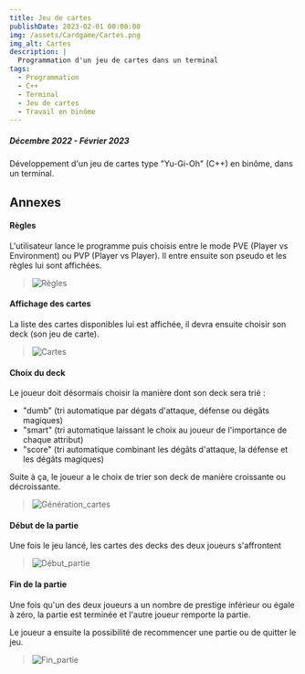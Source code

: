 ```yaml
---
title: Jeu de cartes
publishDate: 2023-02-01 00:00:00
img: /assets/Cardgame/Cartes.png
img_alt: Cartes
description: |
  Programmation d'un jeu de cartes dans un terminal
tags:
  - Programmation
  - C++
  - Terminal
  - Jeu de cartes
  - Travail en binôme
---
```


##### Décembre 2022 - Février 2023

Développement d'un jeu de cartes type "Yu-Gi-Oh" (C++) en binôme, dans un terminal.

## Annexes

#### Règles

L'utilisateur lance le programme puis choisis entre le mode PVE (Player vs Environment) ou PVP (Player vs Player).
Il entre ensuite son pseudo et les règles lui sont affichées.

> ![Règles](/assets/Cardgame/Règles.png "Titre facultatif")

#### Affichage des cartes

La liste des cartes disponibles lui est affichée, il devra ensuite choisir son deck (son jeu de carte).

> ![Cartes](/assets/Cardgame/Cartes.png "Titre facultatif")

#### Choix du deck

Le joueur doit désormais choisir la manière dont son deck sera trié :

- "dumb" (tri automatique par dégats d'attaque, défense ou dégâts magiques)
- "smart" (tri automatique laissant le choix au joueur de l'importance de chaque attribut)
- "score" (tri automatique combinant les dégâts d'attaque, la défense et les dégâts magiques)

Suite à ça, le joueur a le choix de trier son deck de manière croissante ou décroissante.

> ![Génération_cartes](/assets/Cardgame/Génération_cartes.png "Titre facultatif")

#### Début de la partie

Une fois le jeu lancé, les cartes des decks des deux joueurs s'affrontent

> ![Début_partie](/assets/Cardgame/Début_partie.png "Titre facultatif")

#### Fin de la partie

Une fois qu'un des deux joueurs a un nombre de prestige inférieur ou égale à zéro, la partie est terminée et l'autre joueur remporte la partie.

Le joueur a ensuite la possibilité de recommencer une partie ou de quitter le jeu.

> ![Fin_partie](/assets/Cardgame/Fin_partie.png "Titre facultatif")
